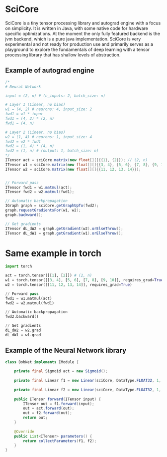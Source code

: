 # SciCore

SciCore is a tiny tensor processing library and autograd engine with a focus on simplicity. It is written in Java,
with some native code for hardware specific optimizations.
At the moment the only fully featured backend is the jvm backend, which is a pure java implementation.
SciCore is very experimental and not ready for production use and primarily serves as a playground to explore the
fundamentals
of deep learning with a tensor processing library that has shallow levels of abstraction.

## Example of autograd engine

```java
/*
# Neural Network

input = (2, n) # (n_inputs: 2, batch_size: n)

# Layer 1 (Linear, no bias)
w1 = (4, 2) # neurons: 4, input_size: 2
fwd1 = w1 * input
fwd1 = (4, 2) * (2, n)
fwd1 = (4, n)

# Layer 2 (Linear, no bias)
w2 = (1, 4) # neurons: 1, input_size: 4
fwd2 = w2 * fwd1
fwd2 = (1, 4) * (4, n)
fwd2 = (1, n) # (output: 1, batch_size: n)
*/
ITensor act = sciCore.matrix(new float[][]{{1}, {2}}); // (2, n)
ITensor w1 = sciCore.matrix(new float[][]{{3, 4}, {5, 6}, {7, 8}, {9, 10}});
ITensor w2 = sciCore.matrix(new float[][]{{11, 12, 13, 14}});


// Forward pass
ITensor fwd1 = w1.matmul(act);
ITensor fwd2 = w2.matmul(fwd1);

// Automatic backpropagation
IGraph graph = sciCore.getGraphUpTo(fwd2);
graph.requestGradientsFor(w1, w2);
graph.backward();

// Get gradients
ITensor dL_dW2 = graph.getGradient(w2).orElseThrow();
ITensor dL_dW1 = graph.getGradient(w1).orElseThrow();

```

# Same example in torch
    
```python
import torch

act = torch.tensor([[1], [2]]) # (2, n)
w1 = torch.tensor([[3, 4], [5, 6], [7, 8], [9, 10]], requires_grad=True)
w2 = torch.tensor([[11, 12, 13, 14]], requires_grad=True)

// Forward pass
fwd1 = w1.matmul(act)
fwd2 = w2.matmul(fwd1)

// Automatic backpropagation
fwd2.backward()

// Get gradients
dL_dW2 = w2.grad
dL_dW1 = w1.grad
```

## Example of the Neural Network library

```java
class BobNet implements IModule {
    
    private final Sigmoid act = new Sigmoid();
    
    private final Linear f1 = new Linear(sciCore, DataType.FLOAT32, 1, 1, true);
    
    private final Linear f2 = new Linear(sciCore, DataType.FLOAT32, 1, 1, true);
    
    public ITensor forward(ITensor input) {
        ITensor out = f1.forward(input);
        out = act.forward(out);
        out = f2.forward(out);
        return out;
    }
    
    @Override
    public List<ITensor> parameters() {
        return collectParameters(f1, f2);
    }
}
```